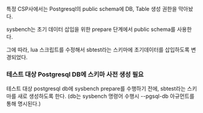 특정 CSP사에서는 Postgresql의 public schema에 DB, Table 생성 권한을 막아놨다.

sysbench는 초기 데이터 삽입을 위한 prepare 단계에서 public schema를 사용한다.

그에 따라, lua 스크립트를 수정해서 sbtest라는 스키마에 초기데이터를 삽입하도록 변경되었다.

### 테스트 대상 Postgresql DB에 스키마 사전 생성 필요
테스트 대상 postgresql db에 sysbench prepare를 수행하기 전에, sbtest라는 스키마를 새로 생성하도록 한다.
 (db는 sysbench 명령어 수행시 --pgsql-db 아규먼트를 통해 명시된다.)
